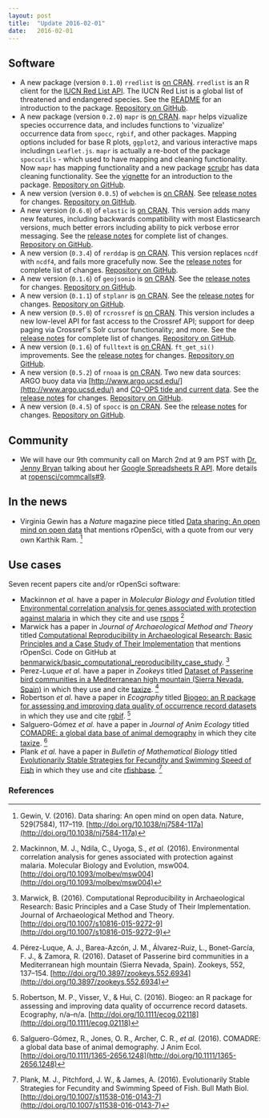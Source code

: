 ```yaml
---
layout: post
title:  "Update 2016-02-01"
date:   2016-02-01
---
```


## Software

* A new package (version `0.1.0`) `rredlist` is [on CRAN](http://cran.rstudio.com/web/packages/rredlist). `rredlist` is an R client for the [IUCN Red List API](http://apiv3.iucnredlist.org/api/v3/docs). The IUCN Red List is a global list of threatened and endangered species. See the [README](https://github.com/ropenscilabs/rredlist#rredlist) for an introduction to the package. [Repository on GitHub][rredlist].
* A new package (version `0.2.0`) `mapr` is [on CRAN](http://cran.rstudio.com/web/packages/mapr). `mapr` helps vizualize species occurrence data, and includes functions to 'vizualize' occurrence data from `spocc`, `rgbif`, and other packages. Mapping options included for base R plots, `ggplot2`, and various interactive maps includingn `Leaflet.js`. `mapr` is actually a re-boot of the package `spoccutils` - which used to have mapping and cleaning functionality. Now `mapr` has mapping functionality and a new package [scrubr][scrubr] has data cleaning functionality. See the [vignette](https://cran.rstudio.com/web/packages/mapr/vignettes/mapr_vignette.html) for an introduction to the package. [Repository on GitHub][mapr].
* A new version (version `0.0.5`) of `webchem` is [on CRAN](https://cran.rstudio.com/web/packages/webchem/). See [release notes](https://github.com/ropensci/webchem/releases/tag/v0.0.5) for changes. [Repository on GitHub][webchem].
* A new version (`0.6.0`) of `elastic` is [on CRAN](http://cran.rstudio.com/web/packages/elastic). This version adds many new features, including backwards compatibility with most Elasticsearch versions, much better errors including ability to pick verbose error messaging. See the [release notes](https://github.com/ropensci/elastic/releases/tag/v0.6.0) for complete list of changes. [Repository on GitHub][elastic].
* A new version (`0.3.4`) of `rerddap` is [on CRAN](https://cran.rstudio.com/web/packages/rerddap/). This version replaces `ncdf` with `ncdf4`, and fails more gracefully now. See the [release notes](https://github.com/ropensci/rerddap/releases/tag/v0.3.4) for complete list of changes. [Repository on GitHub][rerddap].
* A new version (`0.1.6`) of `geojsonio` is [on CRAN](http://cran.rstudio.com/web/packages/geojsonio). See the [release notes](https://github.com/ropensci/geojsonio/releases/tag/v0.1.6) for changes. [Repository on GitHub][geojsonio].
* A new version (`0.1.1`) of `stplanr` is [on CRAN](http://cran.rstudio.com/web/packages/stplanr). See the [release notes](https://github.com/ropensci/stplanr/releases/tag/0.1.1) for changes. [Repository on GitHub][stplanr].
* A new version (`0.5.0`) of `rcrossref` is [on CRAN](http://cran.rstudio.com/web/packages/rcrossref). This version includes a new low-level API for fast access to the Crossref API; support for deep paging via Crossref's Solr cursor functionality; and more. See the [release notes](https://github.com/ropensci/rcrossref/releases/tag/v0.5.0) for complete list of changes. [Repository on GitHub][rcrossref].
* A new version (`0.1.6`) of `fulltext` is [on CRAN](https://cran.rstudio.com/web/packages/fulltext). `ft_get_si()` improvements. See the [release notes](https://github.com/ropensci/fulltext/releases/tag/v0.1.6) for changes. [Repository on GitHub][fulltext].
* A new version (`0.5.2`) of `rnoaa` is [on CRAN](https://cran.rstudio.com/web/packages/rnoaa). Two new data sources: ARGO buoy data via [http://www.argo.ucsd.edu/](http://www.argo.ucsd.edu/) and [CO-OPS tide and current data](http://co-ops.nos.noaa.gov/api/). See the [release notes](https://github.com/ropensci/rnoaa/releases/tag/v0.5.2) for changes. [Repository on GitHub][rnoaa].
* A new version (`0.4.5`) of `spocc` is [on CRAN](https://cran.rstudio.com/web/packages/spocc). See the [release notes](https://github.com/ropensci/spocc/releases/tag/v0.4.5) for changes. [Repository on GitHub][spocc].

## Community

* We will have our 9th community call on March 2nd at 9 am PST with [Dr. Jenny Bryan](https://github.com/jennybc) talking about her [Google Spreadsheets R API](https://github.com/jennybc/googlesheets). More details at [ropensci/commcalls#9](https://github.com/ropensci/commcalls/issues/9).

## In the news

* Virginia Gewin has a _Nature_ magazine piece titled [Data sharing: An open mind on open data][gewin] that mentions rOpenSci, with a quote from our very own Karthik Ram. [^1]

## Use cases

Seven recent papers cite and/or rOpenSci software:

* Mackinnon _et al._ have a paper in _Molecular Biology and Evolution_ titled [Environmental correlation analysis for genes associated with protection against malaria][mackinnon] in which they cite and use [rsnps][rsnps] [^2]
* Marwick has a paper in _Journal of Archaeological Method and Theory_ titled [Computational Reproducibility in Archaeological Research: Basic Principles and a Case Study of Their Implementation][marwick] that mentions rOpenSci. Code on GitHub at [benmarwick/basic_computational_reproducibility_case_study](https://github.com/benmarwick/basic_computational_reproducibility_case_study). [^3]
* Perez-Luque _et al._ have a paper in _Zookeys_ titled [Dataset of Passerine bird communities in a Mediterranean high mountain (Sierra Nevada, Spain)][perez] in which they use and cite [taxize][taxize]. [^4]
* Robertson _et al._ have a paper in _Ecography_ titled [Biogeo: an R package for assessing and improving data quality of occurrence record datasets][robertson] in which they use and cite [rgbif][rgbif].  [^5]
* Salguero-Gómez _et al._ have a paper in _Journal of Anim Ecology_ titled [COMADRE: a global data base of animal demography][gomez] in which they cite [taxize][taxize].  [^6]
* Plank _et al._ have a paper in _Bulletin of Mathematical Biology_ titled [Evolutionarily Stable Strategies for Fecundity and Swimming Speed of Fish][plank] in which they use and cite [rfishbase][rfishbase].  [^7]

[rredlist]: https://github.com/ropenscilabs/rredlist
[mapr]: https://github.com/ropensci/mapr
[webchem]: https://github.com/ropensci/webchem
[elastic]: https://github.com/ropensci/elastic
[rerddap]: https://github.com/ropensci/rerddap
[geojsonio]: https://github.com/ropensci/geojsonio
[stplanr]: https://github.com/ropensci/stplanr
[scrubr]: https://github.com/ropensci/scrubr
[rcrossref]: https://github.com/ropensci/rcrossref
[rnoaa]: https://github.com/ropensci/rnoaa
[spocc]: https://github.com/ropensci/spocc
[fulltext]: https://github.com/ropensci/fulltext
[rsnps]: https://github.com/ropensci/rsnps
[taxize]: https://github.com/ropensci/taxize
[rgbif]: https://github.com/ropensci/rgbif
[rfishbase]: https://github.com/ropensci/rfishbase

[mackinnon]: http://doi.org/10.1093/molbev/msw004
[marwick]: http://doi.org/10.1007/s10816-015-9272-9
[gewin]: http://doi.org/10.1038/nj7584-117a
[perez]: http://doi.org/10.3897/zookeys.552.6934
[robertson]: http://doi.org/10.1111/ecog.02118
[gomez]: http://doi.org/10.1111/1365-2656.1248
[plank]: http://doi.org/10.1007/s11538-016-0143-7

### References

[^1]: Gewin, V. (2016). Data sharing: An open mind on open data. Nature, 529(7584), 117–119. [http://doi.org/10.1038/nj7584-117a](http://doi.org/10.1038/nj7584-117a)
[^2]: Mackinnon, M. J., Ndila, C., Uyoga, S., _et al._ (2016). Environmental correlation analysis for genes associated with protection against malaria. Molecular Biology and Evolution, msw004. [http://doi.org/10.1093/molbev/msw004](http://doi.org/10.1093/molbev/msw004)
[^3]: Marwick, B. (2016). Computational Reproducibility in Archaeological Research: Basic Principles and a Case Study of Their Implementation. Journal of Archaeological Method and Theory. [http://doi.org/10.1007/s10816-015-9272-9](http://doi.org/10.1007/s10816-015-9272-9)
[^4]: Pérez-Luque, A. J., Barea-Azcón, J. M., Álvarez-Ruiz, L., Bonet-García, F. J., & Zamora, R. (2016). Dataset of Passerine bird communities in a Mediterranean high mountain (Sierra Nevada, Spain). Zookeys, 552, 137–154. [http://doi.org/10.3897/zookeys.552.6934](http://doi.org/10.3897/zookeys.552.6934)
[^5]: Robertson, M. P., Visser, V., & Hui, C. (2016). Biogeo: an R package for assessing and improving data quality of occurrence record datasets. Ecography, n/a–n/a. [http://doi.org/10.1111/ecog.02118](http://doi.org/10.1111/ecog.02118)
[^6]: Salguero-Gómez, R., Jones, O. R., Archer, C. R., _et al._ (2016). COMADRE: a global data base of animal demography. J Anim Ecol. [http://doi.org/10.1111/1365-2656.1248](http://doi.org/10.1111/1365-2656.1248)
[^7]: Plank, M. J., Pitchford, J. W., & James, A. (2016). Evolutionarily Stable Strategies for Fecundity and Swimming Speed of Fish. Bull Math Biol. [http://doi.org/10.1007/s11538-016-0143-7](http://doi.org/10.1007/s11538-016-0143-7)
